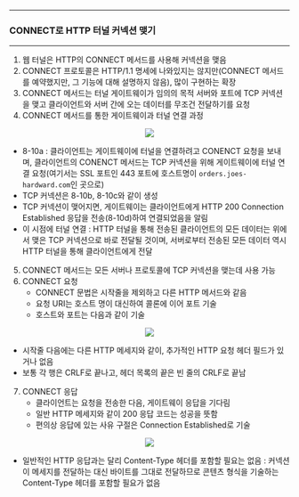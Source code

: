 -----
### CONNECT로 HTTP 터널 커넥션 맺기
-----
1. 웹 터널은 HTTP의 CONNECT 메서드를 사용해 커넥션을 맺음
2. CONNECT 프로토콜은 HTTP/1.1 명세에 나와있지는 않지만(CONNECT 메서드를 예약했지만, 그 기능에 대해 설명하지 않음), 많이 구현하는 확장
3. CONNECT 메서드는 터널 게이트웨이가 임의의 목적 서버와 포트에 TCP 커넥션을 맺고 클라이언트와 서버 간에 오는 데이터를 무조건 전달하기를 요청
4. CONNECT 메서드를 통한 게이트웨이과 터널 연결 과정
<div align="center">
<img src="https://github.com/user-attachments/assets/a5f699ec-5a14-46db-bb0f-fa0de0bfd3c4">
</div>

   - 8-10a : 클라이언트는 게이트웨이에 터널을 연결하려고 CONENCT 요청을 보내며, 클라이언트의 CONENCT 메서드는 TCP 커넥션을 위해 게이트웨이에 터널 연결 요청(여기서는 SSL 포트인 443 포트에 호스트명이 ```orders.joes-hardward.com```인 곳으로)
   - TCP 커넥션은 8-10b, 8-10c와 같이 생성
   - TCP 커넥션이 맺어지면, 게이트웨이는 클라이언트에게 HTTP 200 Connection Established 응답을 전송(8-10d)하여 연결되었음을 알림
   - 이 시점에 터널 연결 : HTTP 터널을 통해 전송된 클라이언트의 모든 데이터는 위에서 맺은 TCP 커넥션으로 바로 전달될 것이며, 서버로부터 전송된 모든 데이터 역시 HTTP 터널을 통해 클라이언트에게 전달

5. CONNECT 메서드는 모든 서버나 프로토콜에 TCP 커넥션을 맺는데 사용 가능
6. CONNECT 요청
   - CONNECT 문법은 시작줄을 제외하고 다른 HTTP 메서드와 같음
   - 요청 URI는 호스트 명이 대신하여 콜론에 이어 포트 기술
   - 호스트와 포트는 다음과 같이 기술
<div align="center">
<img src="https://github.com/user-attachments/assets/312ac889-52d2-4543-9b47-11c65435aeea">
</div>

   - 시작줄 다음에는 다른 HTTP 메세지와 같이, 추가적인 HTTP 요청 헤더 필드가 있거나 없음
   - 보통 각 행은 CRLF로 끝나고, 헤더 목록의 끝은 빈 줄의 CRLF로 끝남

7. CONNECT 응답
   - 클라이언트는 요청을 전송한 다음, 게이트웨이 응답을 기다림
   - 일반 HTTP 메세지와 같이 200 응답 코드는 성공을 뜻함
   - 편의상 응답에 있는 사유 구절은 Connection Established로 기술
<div align="center">
<img src="https://github.com/user-attachments/assets/29741b28-20eb-4f95-88c3-8677f2e62686">
</div>

   - 일반적인 HTTP 응답과는 달리 Content-Type 헤더를 포함할 필요는 없음 : 커넥션이 메세지를 전달하는 대신 바이트를 그대로 전달하므로 콘텐츠 형식을 기술하는 Content-Type 헤더를 포함할 필요가 없음
